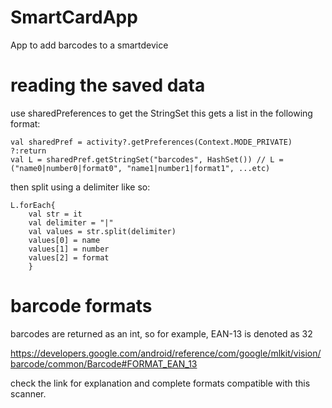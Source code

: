 # SmartCardApp
App to add barcodes to a smartdevice


# reading the saved data
use sharedPreferences to get the StringSet this gets a list in the following format:

```
val sharedPref = activity?.getPreferences(Context.MODE_PRIVATE) ?:return
val L = sharedPref.getStringSet("barcodes", HashSet()) // L = ("name0|number0|format0", "name1|number1|format1", ...etc)
```

then split using a delimiter like so:

```
L.forEach{
    val str = it
    val delimiter = "|"
    val values = str.split(delimiter)
    values[0] = name
    values[1] = number
    values[2] = format
    }
```
 
# barcode formats

barcodes are returned as an int, so for example, EAN-13 is denoted as 32

https://developers.google.com/android/reference/com/google/mlkit/vision/barcode/common/Barcode#FORMAT_EAN_13

check the link for explanation and complete formats compatible with this scanner.
